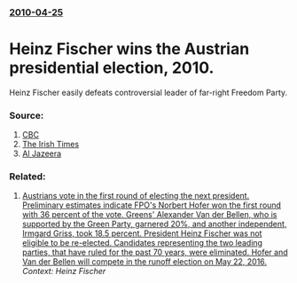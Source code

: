 ### [2010-04-25](/news/2010/04/25/index.md)

# Heinz Fischer wins the Austrian presidential election, 2010. 

Heinz Fischer easily defeats controversial leader of far-right Freedom Party.


### Source:

1. [CBC](http://www.cbc.ca/world/story/2010/04/25/austria-president-wins.html)
2. [The Irish Times](http://www.irishtimes.com/newspaper/world/2010/0426/1224269091601.html)
3. [Al Jazeera](http://english.aljazeera.net/news/europe/2010/04/2010425175334560120.html)

### Related:

1. [Austrians vote in the first round of electing the next president. Preliminary estimates indicate FPO's Norbert Hofer won the first round with 36 percent of the vote. Greens' Alexander Van der Bellen, who is supported by the Green Party, garnered 20%,  and another independent, Irmgard Griss, took 18.5 percent. President Heinz Fischer was not eligible to be re-elected. Candidates representing the two leading parties, that have ruled for the past 70 years, were eliminated. Hofer and Van der Bellen will compete in the runoff election on May 22, 2016. ](/news/2016/04/24/austrians-vote-in-the-first-round-of-electing-the-next-president-preliminary-estimates-indicate-fpa-s-norbert-hofer-won-the-first-round-wi.md) _Context: Heinz Fischer_
